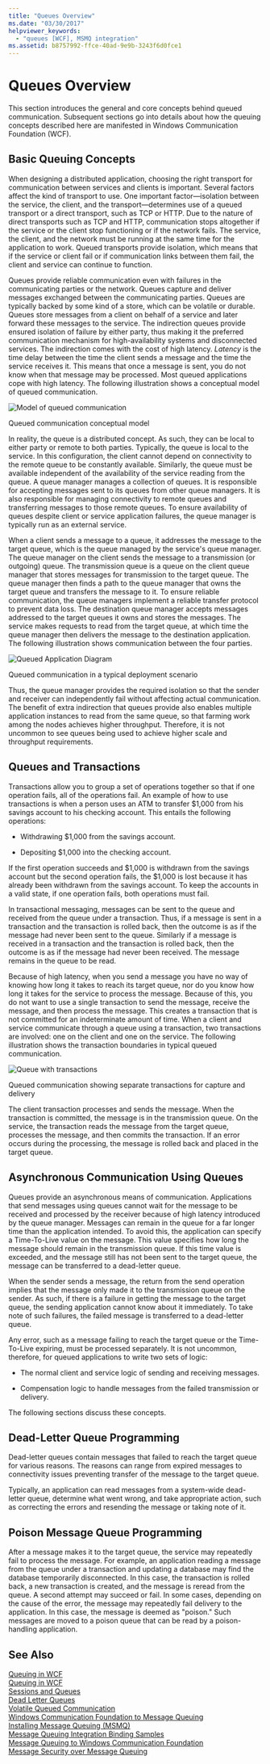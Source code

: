```yaml
---
title: "Queues Overview"
ms.date: "03/30/2017"
helpviewer_keywords: 
  - "queues [WCF], MSMQ integration"
ms.assetid: b8757992-ffce-40ad-9e9b-3243f6d0fce1
---
```

# Queues Overview
This section introduces the general and core concepts behind queued communication. Subsequent sections go into details about how the queuing concepts described here are manifested in Windows Communication Foundation (WCF).  
  
## Basic Queuing Concepts  
 When designing a distributed application, choosing the right transport for communication between services and clients is important. Several factors affect the kind of transport to use. One important factor—isolation between the service, the client, and the transport—determines use of a queued transport or a direct transport, such as TCP or HTTP. Due to the nature of direct transports such as TCP and HTTP, communication stops altogether if the service or the client stop functioning or if the network fails. The service, the client, and the network must be running at the same time for the application to work. Queued transports provide isolation, which means that if the service or client fail or if communication links between them fail, the client and service can continue to function.  
  
 Queues provide reliable communication even with failures in the communicating parties or the network. Queues capture and deliver messages exchanged between the communicating parties. Queues are typically backed by some kind of a store, which can be volatile or durable. Queues store messages from a client on behalf of a service and later forward these messages to the service. The indirection queues provide ensured isolation of failure by either party, thus making it the preferred communication mechanism for high-availability systems and disconnected services. The indirection comes with the cost of high latency. *Latency* is the time delay between the time the client sends a message and the time the service receives it. This means that once a message is sent, you do not know when that message may be processed. Most queued applications cope with high latency. The following illustration shows a conceptual model of queued communication.  
  
 ![Model of queued communication](../../../../docs/framework/wcf/feature-details/media/qconceptual-figure1c.gif "QConceptual-Figure1c")  
  
 Queued communication conceptual model  
  
 In reality, the queue is a distributed concept. As such, they can be local to either party or remote to both parties. Typically, the queue is local to the service. In this configuration, the client cannot depend on connectivity to the remote queue to be constantly available. Similarly, the queue must be available independent of the availability of the service reading from the queue. A queue manager manages a collection of queues. It is responsible for accepting messages sent to its queues from other queue managers. It is also responsible for managing connectivity to remote queues and transferring messages to those remote queues. To ensure availability of queues despite client or service application failures, the queue manager is typically run as an external service.  
  
 When a client sends a message to a queue, it addresses the message to the target queue, which is the queue managed by the service's queue manager. The queue manager on the client sends the message to a transmission (or outgoing) queue. The transmission queue is a queue on the client queue manager that stores messages for transmission to the target queue. The queue manager then finds a path to the queue manager that owns the target queue and transfers the message to it. To ensure reliable communication, the queue managers implement a reliable transfer protocol to prevent data loss. The destination queue manager accepts messages addressed to the target queues it owns and stores the messages. The service makes requests to read from the target queue, at which time the queue manager then delivers the message to the destination application. The following illustration shows communication between the four parties.  
  
 ![Queued Application Diagram](../../../../docs/framework/wcf/feature-details/media/distributed-queue-figure.jpg "Distributed-Queue-Figure")  
  
 Queued communication in a typical deployment scenario  
  
 Thus, the queue manager provides the required isolation so that the sender and receiver can independently fail without affecting actual communication. The benefit of extra indirection that queues provide also enables multiple application instances to read from the same queue, so that farming work among the nodes achieves higher throughput. Therefore, it is not uncommon to see queues being used to achieve higher scale and throughput requirements.  
  
## Queues and Transactions  
 Transactions allow you to group a set of operations together so that if one operation fails, all of the operations fail. An example of how to use transactions is when a person uses an ATM to transfer $1,000 from his savings account to his checking account. This entails the following operations:  
  
-   Withdrawing $1,000 from the savings account.  
  
-   Depositing $1,000 into the checking account.  
  
 If the first operation succeeds and $1,000 is withdrawn from the savings account but the second operation fails, the $1,000 is lost because it has already been withdrawn from the savings account. To keep the accounts in a valid state, if one operation fails, both operations must fail.  
  
 In transactional messaging, messages can be sent to the queue and received from the queue under a transaction. Thus, if a message is sent in a transaction and the transaction is rolled back, then the outcome is as if the message had never been sent to the queue. Similarly if a message is received in a transaction and the transaction is rolled back, then the outcome is as if the message had never been received. The message remains in the queue to be read.  
  
 Because of high latency, when you send a message you have no way of knowing how long it takes to reach its target queue, nor do you know how long it takes for the service to process the message. Because of this, you do not want to use a single transaction to send the message, receive the message, and then process the message. This creates a transaction that is not committed for an indeterminate amount of time. When a client and service communicate through a queue using a transaction, two transactions are involved: one on the client and one on the service. The following illustration shows the transaction boundaries in typical queued communication.  
  
 ![Queue with transactions](../../../../docs/framework/wcf/feature-details/media/qwithtransactions-figure3.gif "QWithTransactions-Figure3")  
  
 Queued communication showing separate transactions for capture and delivery  
  
 The client transaction processes and sends the message. When the transaction is committed, the message is in the transmission queue. On the service, the transaction reads the message from the target queue, processes the message, and then commits the transaction. If an error occurs during the processing, the message is rolled back and placed in the target queue.  
  
## Asynchronous Communication Using Queues  
 Queues provide an asynchronous means of communication. Applications that send messages using queues cannot wait for the message to be received and processed by the receiver because of high latency introduced by the queue manager. Messages can remain in the queue for a far longer time than the application intended. To avoid this, the application can specify a Time-To-Live value on the message. This value specifies how long the message should remain in the transmission queue. If this time value is exceeded, and the message still has not been sent to the target queue, the message can be transferred to a dead-letter queue.  
  
 When the sender sends a message, the return from the send operation implies that the message only made it to the transmission queue on the sender. As such, if there is a failure in getting the message to the target queue, the sending application cannot know about it immediately. To take note of such failures, the failed message is transferred to a dead-letter queue.  
  
 Any error, such as a message failing to reach the target queue or the Time-To-Live expiring, must be processed separately. It is not uncommon, therefore, for queued applications to write two sets of logic:  
  
-   The normal client and service logic of sending and receiving messages.  
  
-   Compensation logic to handle messages from the failed transmission or delivery.  
  
 The following sections discuss these concepts.  
  
## Dead-Letter Queue Programming  
 Dead-letter queues contain messages that failed to reach the target queue for various reasons. The reasons can range from expired messages to connectivity issues preventing transfer of the message to the target queue.  
  
 Typically, an application can read messages from a system-wide dead-letter queue, determine what went wrong, and take appropriate action, such as correcting the errors and resending the message or taking note of it.  
  
## Poison Message Queue Programming  
 After a message makes it to the target queue, the service may repeatedly fail to process the message. For example, an application reading a message from the queue under a transaction and updating a database may find the database temporarily disconnected. In this case, the transaction is rolled back, a new transaction is created, and the message is reread from the queue. A second attempt may succeed or fail. In some cases, depending on the cause of the error, the message may repeatedly fail delivery to the application. In this case, the message is deemed as "poison." Such messages are moved to a poison queue that can be read by a poison-handling application.  
  
## See Also  
 [Queuing in WCF](../../../../docs/framework/wcf/feature-details/queuing-in-wcf.md)  
 [Queuing in WCF](../../../../docs/framework/wcf/feature-details/queuing-in-wcf.md)  
 [Sessions and Queues](../../../../docs/framework/wcf/samples/sessions-and-queues.md)  
 [Dead Letter Queues](../../../../docs/framework/wcf/samples/dead-letter-queues.md)  
 [Volatile Queued Communication](../../../../docs/framework/wcf/samples/volatile-queued-communication.md)  
 [Windows Communication Foundation to Message Queuing](../../../../docs/framework/wcf/samples/wcf-to-message-queuing.md)  
 [Installing Message Queuing (MSMQ)](../../../../docs/framework/wcf/samples/installing-message-queuing-msmq.md)  
 [Message Queuing Integration Binding Samples](https://msdn.microsoft.com/library/997d11cb-f2c5-4ba0-9209-92843d4d0e1a)  
 [Message Queuing to Windows Communication Foundation](../../../../docs/framework/wcf/samples/message-queuing-to-wcf.md)  
 [Message Security over Message Queuing](../../../../docs/framework/wcf/samples/message-security-over-message-queuing.md)
